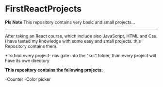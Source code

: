 # FirstReactProjects
**Pls Note**
This repository contains very basic and small projects...
__________________________________________________________________________________________________________________________________________________________________________________________________
After taking an React course, which include also JavaScript, HTML and Css. 
i have tested my knowledge with some easy and small projects. 
this Repository contains them.

*To find every project- navigate into the "src" folder, than every project will have its own directory

**This repository contains the following projects:**

-Counter
-Color picker
